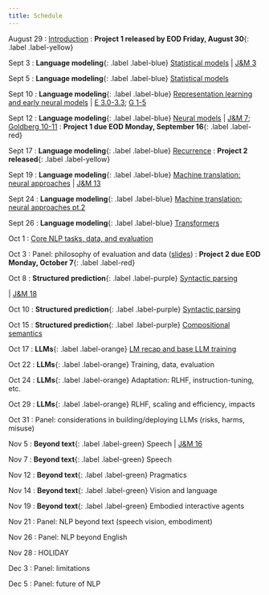 ```yaml
---
title: Schedule
---
```


August 29
: [Introduction](slides/intro.pdf)
: **Project 1 released by EOD Friday, August 30**{: .label .label-yellow}

Sept 3
: **Language modeling**{: .label .label-blue}
[Statistical models](slides/lm.pdf)
| [J&M 3](https://web.stanford.edu/~jurafsky/slp3/3.pdf)

Sept 5
: **Language modeling**{: .label .label-blue}
[Statistical models](slides/lm.pdf)

Sept 10
: **Language modeling**{: .label .label-blue}
[Representation learning and early neural models](slides/lm.pdf)
| [E 3.0-3.3](https://github.com/jacobeisenstein/gt-nlp-class/blob/master/notes/eisenstein-nlp-notes.pdf); [G 1-5](http://u.cs.biu.ac.il/~yogo/nnlp.pdf)

Sept 12
: **Language modeling**{: .label .label-blue}
[Neural models](slides/lm2.pdf)
| [J&M 7](https://web.stanford.edu/~jurafsky/slp3/7.pdf); [Goldberg 10-11](http://u.cs.biu.ac.il/~yogo/nnlp.pdf)
: **Project 1 due EOD Monday, September 16**{: .label .label-red}

Sept 17
: **Language modeling**{: .label .label-blue} 
[Recurrence](slides/lm3.pdf)
: **Project 2 released**{: .label .label-yellow}
<!-- : **New enrollments are processed**{: .label .label-yellow} -->

Sept 19
: **Language modeling**{: .label .label-blue} 
[Machine translation: neural approaches](slides/09-19-mt.pdf)
| [J&M 13](https://web.stanford.edu/~jurafsky/slp3/13.pdf)

Sept 24
: **Language modeling**{: .label .label-blue} 
[Machine translation: neural approaches pt.2](slides/mt2.pdf)

Sept 26
: **Language modeling**{: .label .label-blue} 
[Transformers](slides/9_26_mt.pdf)

Oct 1
: [Core NLP tasks, data, and evaluation](slides/nlp_tasks_data_eval.pdf)

Oct 3
: Panel: philosophy of evaluation and data ([slides](slides/tde_panel.pdf))
: **Project 2 due EOD Monday, October 7**{: .label .label-red}

Oct 8
: **Structured prediction**{: .label .label-purple} [Syntactic parsing](slides/parsing.pdf)
<!-- : **Project 2 due EOD**{: .label .label-red} -->
<!-- : **Project 3 released**{: .label .label-yellow} -->
| [J&M 18](https://web.stanford.edu/~jurafsky/slp3/18.pdf)

Oct 10
: **Structured prediction**{: .label .label-purple} [Syntactic parsing](slides/parsing.pdf)

Oct 15
: **Structured prediction**{: .label .label-purple} [Compositional semantics](slides/semantics.pdf)

Oct 17
: **LLMs**{: .label .label-orange} [LM recap and base LLM training](slides/base_llm_training.pdf)

Oct 22
: **LLMs**{: .label .label-orange} Training, data, evaluation

Oct 24
: **LLMs**{: .label .label-orange} Adaptation: RLHF, instruction-tuning, etc.
<!-- : **Project 3 due EOD**{: .label .label-red} -->
<!-- : **Project 4 released**{: .label .label-yellow} -->

Oct 29
: **LLMs**{: .label .label-orange} RLHF, scaling and efficiency, impacts

Oct 31
: Panel: considerations in building/deploying LLMs (risks, harms, misuse)

Nov 5
: **Beyond text**{: .label .label-green} Speech
| [J&M 16](https://web.stanford.edu/~jurafsky/slp3/16.pdf)

Nov 7
: **Beyond text**{: .label .label-green} Speech

Nov 12
: **Beyond text**{: .label .label-green} Pragmatics

Nov 14
: **Beyond text**{: .label .label-green} Vision and language
<!-- : **Project 4 due EOD**{: .label .label-red} -->
<!-- : **Project 5 released**{: .label .label-yellow} -->

Nov 19
: **Beyond text**{: .label .label-green} Embodied interactive agents

Nov 21
: Panel: NLP beyond text (speech vision, embodiment)

Nov 26
: Panel: NLP beyond English

Nov 28
: HOLIDAY

Dec 3
: Panel: limitations

Dec 5
: Panel: future of NLP
<!-- : **Project 5 due EOD**{: .label .label-red} -->
